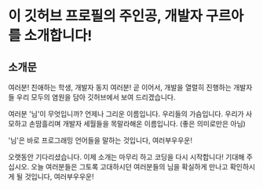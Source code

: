 <h1>이 깃허브 프로필의 주인공, 개발자 구르아를 소개합니다!</h1>

<h2>소개문</h2>

여러분! 친애하는 학생, 개발자 동지 여러분! 곧 이어서, 개발을 열렬히 진행하는 개발자들 우리 모두의 염원을 담아 깃허브에서 보여 드리겠습니다.

여러분 '님'이 무엇입니까? 언제나 그리운 이름입니다. 우리들의 가슴입니다. 우리가 사모하고 손땀흘리며 개발자 세월들을 목말라해온 이름입니다. (좋은 의미로만은 아님)

'님'은 바로 프로그래밍 언어들을 말하는 것입니다, 여러부우우운!

오랫동안 기다리셨습니다. 이제 소개는 마무리 하고 코딩을 다시 시작합니다! 기대해 주십시오. 오늘 여러분들은 그토록 고대하시던 여러분들의 님을 확실하게 만나고 확인하시게 될 것입니다, 여러부우우운!
